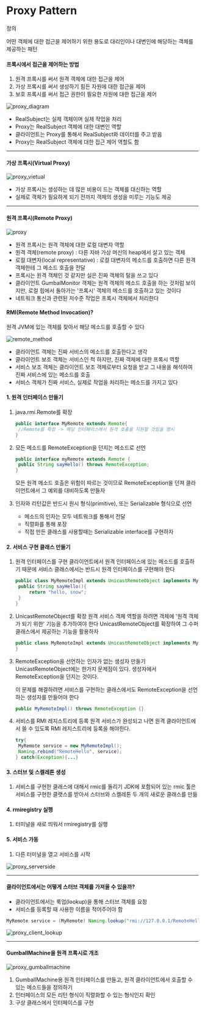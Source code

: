 # Proxy Pattern

정의

어떤 객체에 대한 접근을 제어하기 위한 용도로 대리인이나 대변인에 해당하는 객체를 제공하는 패턴

#### 프록시에서 접근을 제어하는 방법

1. 원격 프록시를 써서 원격 객체에 대한 접근을 제어
2. 가상 프록시를 써서 생성하기 힘든 자원에 대한 접근을 제어
3. 보호 프록시를 써서 접근 권한이 필요한 자원에 대한 접근을 제어

![proxy_diagram](proxy_diagram.png)

- RealSubject는 실제 객체이며 실제 작업을 처리
- Proxy는 RealSubject 객체에 대한 대변인 역할
- 클라이언트는 Proxy를 통해서 RealSubject와 데이터를 주고 받음
- Proxy는 RealSubject 객체에 대한 접근 제어 역할도 함



----

#### 가상 프록시(Virtual Proxy)

![proxy_vietual](proxy_vietual.png)

- 가상 프록시는 생성하는 데 많은 비용이 드는 객체를 대신하는 역할
- 실제로 객체가 필요하게 되기 전까지 객체의 생성을 미루는 기능도 제공

----

#### 원격 프록시(Remote Proxy)



![proxy](proxy.png)

- 원격 프록시는 원격 객체에 대한 로컬 대변자 역할
- 원격 객체(remote proxy) : 다른 자바 가상 머신의 heap에서 살고 있는 객체
- 로컬 대변자(local representative) : 로컬 대변자의 메소드를 호출하면 다른 원격 객체한테 그 메소드 호출을 전달 
- 프록시는 원격 객체인 것 같지만 실은 진짜 객체의 탈을 쓰고 있다
- 클라이언트 GumbalMonitor 객체는 원격 객체의 메소드 호출을 하는 것처럼 보이지만, 
  로컬 힙에서 돌아가는 '프록시' 객체의 메소드를 호출하고 있는 것이다
- 네트워크 통신과 관련된 저수준 작업은 프록시 객체에서 처리한다



#### RMI(Remote Method Invocation)?

원격 JVM에 있는 객체를 찾아서 해당 메소드를 호출할 수 있다





![remote_method](remote_method.png)

- 클라이언트 객체는 진짜 서비스의 메소드를 호출한다고 생각
- 클라이언트 보조 객체는 서비스인 척 하지만, 진짜 객체에 대한 프록시 역할
- 서비스 보조 객체는 클라이언트 보조 객체로부터 요청을 받고 그 내용을 해석하여 진짜 서비스에 있는 메소드를 호출
- 서비스 객체가 진짜 서비스, 실제로 작업을 처리하는 메소드를 가지고 있다



#### 1. 원격 인터페이스 만들기

1. java.rmi.Remote를 확장

   ```java
   public interface MyRemote extends Remote{
    //Remote를 확장 -> 해당 인터페이스에서 원격 호출을 지원할 것임을 명시
   }
   ```

2. 모든 메소드를 RemoteException을 던지는 메소드로 선언

   ```java
   public interface myRemote extends Remote {
   	public String sayHello() throws RemoteException;
   }
   ```

   

   모든 원격 메소드 호출은 위험이 따르는 것이므로 RemoteException을 던져 클라이언트에서
   그 예외를 대비하도록 만들자

3. 인자와 리턴값은 반드시 원시 형식(primitive), 또는 Serializable 형식으로 선언

   - 메소드의 인자는 모두 네트워크를 통해서 전달
   - 직렬화를 통해 포장
   - 직접 만든 클래스를 사용할때는 Serializable interface를 구현하자

#### 2. 서비스 구현 클래스 만들기

1. 원격 인터페이스를 구현
   클라이언트에서 원격 인터페이스에 있는 메소드를 호출하기 때문에 
   서비스 클래스에서는 반드시 원격 인터페이스를 구현해야 한다

   ```java
   public class MyRemoteImpl extends UnicastRemoteObject implements MyRemote{
   	public String sayHello(){
   		return "hello, snow";
   	}
   }
   ```

2. UnicastRemoteObject를 확장
   원격 서비스 객체 역할을 하려면 객체에 '원격 객체가 되기 위한' 기능을 추가하여야 한다
   UnicastRemoteObject를 확장하여 그 수퍼클래스에서 제공하는 기능을 활용하자

   ```java
   public class MyRemoteImpl extends UnicastRemoteObject implements MyRemote{
   }
   ```

3. RemoteException을 선언하는 인자가 없는 생성자 만들기
   UnicastRemoteObject에는 한가지 문제점이 있다. 생성자에서 RemoteException을 던지는 것이다.

   이 문제를 해결하려면 서비스를 구현하는 클래스에서도 RemoteException을 선언하는 생성자를 만들어야 한다

   ```java
   public MyRemoteImpl() throws RemoteException {}		
   ```

4. 서비스를 RMI 레지스트리에 등록
   원격 서비스가 완성되고 나면 원격 클라이언트에서 쓸 수 있도록 RMI 레지스트리에 등록을 해야한다.

   ```java
   try{
   	MyRemote service = new MyRemoteImpl();
   	Naming.rebind("RemoteHello", service);
   } catch(Exception){...}
   ```

#### 3. 스터브 및 스켈레톤 생성

1. 서비스를 구현한 클래스에 대해서 rmic를 돌리기
   JDK에 포함되어 있는 rmic 툴은 서비스를 구현한 클랫스를 받아서 스터브와 스켈레톤 두 개의 새로운 클래스를 만듦

#### 4. rmiregistry 실행

1. 터미널을 새로 띄워서 rmiregistry를 실행

#### 5. 서비스 가동

1. 다른 터미널을 열고 서비스를 시작



![proxy_serverside](proxy_serverside.png)



---------------

#### 클라이언트에서는 어떻게 스터브 객체를 가져올 수 있을까?

- 클라이언트에서는 룩업(lookup)을 통해 스터브 객체를 요청
- 서비스를 등록할 때 사용한 이름을 적어주어야 함

```java
MyRemote service = (MyRemote) Naming.lookup("rmi://127.0.0.1/RemoteHello");
```



![proxy_client_lookup](proxy_client_lookup.png)

-----

#### GumballMachine을 원격 프록시로 개조

![proxy_gumballmachine](proxy_gumballmachine.png)

1.  GumballMachine용 원격 인터페이스를 만들고, 원격 클라이언트에서 호출할 수 있는 메소드들을 정의하기
2. 인터페이스의 모든 리턴 형식이 직렬화할 수 있는 형식인지 확인
3. 구상 클래스에서 인터페이스를 구현


